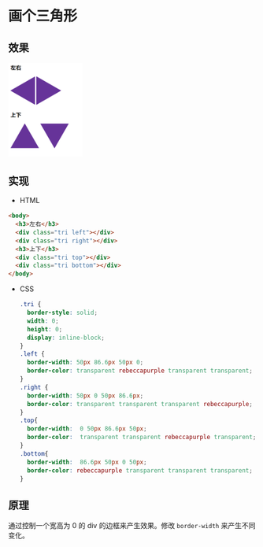 # 画个三角形

## 效果

<img src="./pic/004-triangle.png" width=30%>

## 实现

-  HTML

  ```html
  <body>
    <h3>左右</h3>
    <div class="tri left"></div>
    <div class="tri right"></div>
    <h3>上下</h3>
    <div class="tri top"></div>
    <div class="tri bottom"></div>
  </body>
  ```

  

- CSS

  ```CSS
  .tri {
  	border-style: solid;
  	width: 0;
    height: 0;
    display: inline-block;
  }
  .left {
  	border-width: 50px 86.6px 50px 0;
  	border-color: transparent rebeccapurple transparent transparent;
  }
  .right {
  	border-width: 50px 0 50px 86.6px;
  	border-color: transparent transparent transparent rebeccapurple;
  }
  .top{
    border-width:  0 50px 86.6px 50px;
  	border-color:  transparent transparent rebeccapurple transparent;
  }
  .bottom{
    border-width:  86.6px 50px 0 50px;
  	border-color: rebeccapurple transparent transparent transparent;
  }
  ```

## 原理

通过控制一个宽高为 0 的 div 的边框来产生效果。修改 `border-width` 来产生不同变化。